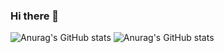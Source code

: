 ### Hi there 👋


![Anurag's GitHub stats](https://github-readme-stats.vercel.app/api?username=girmamogestekle&hide=contribs,prs)
![Anurag's GitHub stats](https://github-readme-stats.vercel.app/api?username=girmamogestekle&show_icons=true&theme=radical)
